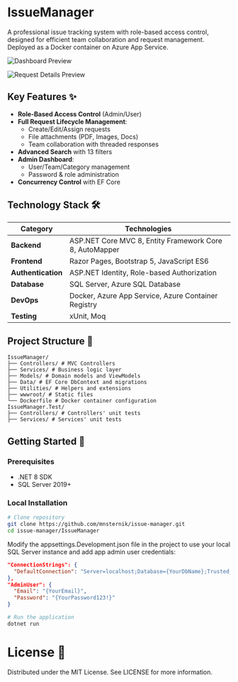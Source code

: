 # IssueManager 

A professional issue tracking system with role-based access control, designed for efficient team collaboration and request management. Deployed as a Docker container on Azure App Service.

![Dashboard Preview ](https://github.com/user-attachments/assets/8d9fd99e-b825-4f5c-b4fb-46b4473565f4)

![Request Details Preview](https://github.com/user-attachments/assets/78864040-b5ec-4393-8113-dfb6cfbdf981)

## Key Features ✨

- **Role-Based Access Control** (Admin/User)
- **Full Request Lifecycle Management**:
  - Create/Edit/Assign requests
  - File attachments (PDF, Images, Docs)
  - Team collaboration with threaded responses
- **Advanced Search** with 13 filters
- **Admin Dashboard**:
  - User/Team/Category management
  - Password & role administration
- **Concurrency Control** with EF Core

## Technology Stack 🛠️

| Category               | Technologies                                                               |
|------------------------|----------------------------------------------------------------------------|
| **Backend**            | ASP.NET Core MVC 8, Entity Framework Core 8, AutoMapper                    |
| **Frontend**           | Razor Pages, Bootstrap 5, JavaScript ES6                                   |
| **Authentication**     | ASP.NET Identity, Role-based Authorization                                 |
| **Database**           | SQL Server, Azure SQL Database                                             |
| **DevOps**             | Docker, Azure App Service, Azure Container Registry                        |
| **Testing**            | xUnit, Moq                                                                 |

## Project Structure 📂
```
IssueManager/  
├── Controllers/ # MVC Controllers  
├── Services/ # Business logic layer  
├── Models/ # Domain models and ViewModels  
├── Data/ # EF Core DbContext and migrations  
├── Utilities/ # Helpers and extensions  
├── wwwroot/ # Static files  
└── Dockerfile # Docker container configuration
IssueManager.Test/
├── Controllers/ # Controllers' unit tests 
├── Services/ # Services' unit tests
```

## Getting Started 🚀

### Prerequisites
- .NET 8 SDK
- SQL Server 2019+

### Local Installation
```bash
# Clone repository
git clone https://github.com/mnsternik/issue-manager.git
cd issue-manager/IssueManager
```

Modify the appsettings.Development.json file in the project to use your local SQL Server instance and add app admin user credentials:
```json
"ConnectionStrings": {
  "DefaultConnection": "Server=localhost;Database={YourDbName};Trusted_Connection=True;MultipleActiveResultSets=true"
},
"AdminUser": {
  "Email": "{YourEmail}",
  "Password": "{YourPassword123!}"
}
```

```bash
# Run the application
dotnet run
```

# License 📄
Distributed under the MIT License. See LICENSE for more information.
